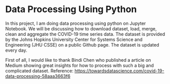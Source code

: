 # Data Processing Using Python

In this project, I am doing data processing using python on Jupyter Notebook. We will be discussing how to download dataset, load, merge, clean and aggregate the COVID-19 time series data. The dataset is provided by the Johns Hopkins University Center for Systems Science and Engineering (JHU CSSE) on a public Github page. The dataset is updated every day.

First of all, I would like to thank Bindi Chen who published a article on Medium showing great insights for how to process with such a big and complicated dataset. 
Reference: https://towardsdatascience.com/covid-19-data-processing-58aaa3663f6

